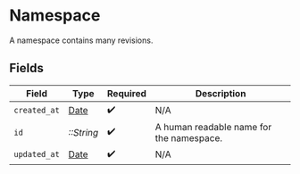 # Namespace

A namespace contains many revisions.


## Fields

| Field                                                                | Type                                                                 | Required                                                             | Description                                                          |
| -------------------------------------------------------------------- | -------------------------------------------------------------------- | -------------------------------------------------------------------- | -------------------------------------------------------------------- |
| `created_at`                                                         | [Date](https://ruby-doc.org/stdlib-2.6.1/libdoc/date/rdoc/Date.html) | :heavy_check_mark:                                                   | N/A                                                                  |
| `id`                                                                 | *::String*                                                           | :heavy_check_mark:                                                   | A human readable name for the namespace.                             |
| `updated_at`                                                         | [Date](https://ruby-doc.org/stdlib-2.6.1/libdoc/date/rdoc/Date.html) | :heavy_check_mark:                                                   | N/A                                                                  |